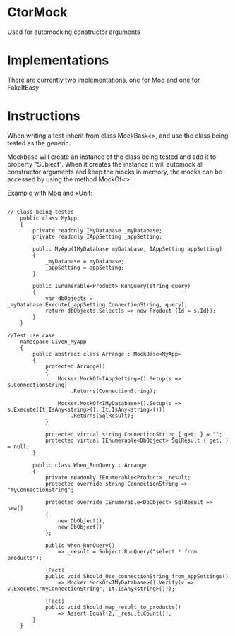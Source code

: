 # CtorMock
Used for automocking constructor arguments

# Implementations

There are currently two implementations, one for Moq and one for FakeItEasy

# Instructions

When writing a test inherit from class MockBask<>, and use the class being tested as the generic.

Mockbase will create an instance of the class being tested and add it to property "Subject".
When it creates the instance it will automock all constructor arguments and keep the mocks in memory, the mocks can be accessed by using the method MockOf<>.

Example with Moq and xUnit:
```

// Class being tested
    public class MyApp
    {
        private readonly IMyDatabase _myDatabase;
        private readonly IAppSetting _appSetting;

        public MyApp(IMyDatabase myDatabase, IAppSetting appSetting)
        {
            _myDatabase = myDatabase;
            _appSetting = appSetting;
        }

        public IEnumerable<Product> RunQuery(string query)
        {
            var dbObjects = _myDatabase.Execute(_appSetting.ConnectionString, query);
            return dbObjects.Select(s => new Product {Id = s.Id});
        }
    }

//Test use case
    namespace Given_MyApp
    {
        public abstract class Arrange : MockBase<MyApp>
        {
            protected Arrange()
            {
                Mocker.MockOf<IAppSetting>().Setup(s => s.ConnectionString)
                    .Returns(ConnectionString);

                Mocker.MockOf<IMyDatabase>().Setup(s => s.Execute(It.IsAny<string>(), It.IsAny<string>()))
                    .Returns(SqlResult);
            }

            protected virtual string ConnectionString { get; } = "";
            protected virtual IEnumerable<DbObject> SqlResult { get; } = null;
        }

        public class When_RunQuery : Arrange
        {
            private readonly IEnumerable<Product> _result;
            protected override string ConnectionString => "myConnectionString";

            protected override IEnumerable<DbObject> SqlResult => new[]
            {
                new DbObject(),
                new DbObject()
            };

            public When_RunQuery()
                => _result = Subject.RunQuery("select * from products");

            [Fact]
            public void Should_Use_connectionString_from_appSettings()
                => Mocker.MockOf<IMyDatabase>().Verify(v => v.Execute("myConnectionString", It.IsAny<string>()));

            [Fact]
            public void Should_map_result_to_products()
                => Assert.Equal(2, _result.Count());
        }
    }
```






